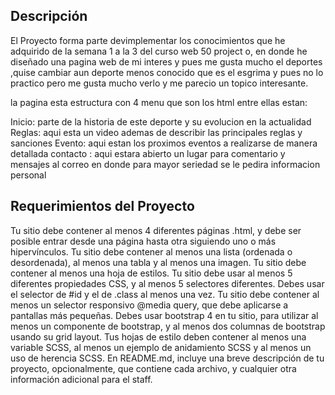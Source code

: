 
## Descripción

El Proyecto forma parte devimplementar los conocimientos que he adquirido de la semana 1 a la 3 del curso web 50 project o, en donde he diseñado una pagina web de mi interes y pues me gusta mucho el deportes ,quise cambiar aun deporte menos conocido que es el esgrima y pues no lo practico pero me gusta mucho verlo y me parecio un topico interesante.

la pagina esta estructura con 4 menu que son los html entre ellas estan:

Inicio: parte de la historia de este deporte y su evolucion en la actualidad
Reglas: aqui esta un video ademas de describir las principales reglas y sanciones
Evento: aqui estan los proximos eventos a realizarse de manera detallada
contacto : aqui estara abierto un lugar para comentario y mensajes al correo en donde para mayor seriedad se le pedira informacion personal


## Requerimientos del Proyecto

Tu sitio debe contener al menos 4 diferentes páginas .html, y debe ser posible entrar desde una página hasta otra siguiendo uno o más hipervínculos.
Tu sitio debe contener al menos una lista (ordenada o desordenada), al menos una tabla y al menos una imagen.
Tu sitio debe contener al menos una hoja de estilos.
Tu sitio debe usar al menos 5 diferentes propiedades CSS, y al menos 5 selectores diferentes. Debes usar el selector de #id y el de .class al menos una vez.
Tu sitio debe contener al menos un selector responsivo @media query, que debe aplicarse a pantallas más pequeñas.
Debes usar bootstrap 4 en tu sitio, para utilizar al menos un componente de bootstrap, y al menos dos columnas de bootstrap usando su grid layout.
Tus hojas de estilo deben contener al menos una variable SCSS, al menos un ejemplo de anidamiento SCSS y al menos un uso de herencia SCSS.
En README.md, incluye una breve descripción de tu proyecto, opcionalmente, que contiene cada archivo, y cualquier otra información adicional para el staff.
